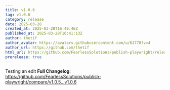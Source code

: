 ```yaml
---
title: v1.0.6
tag: v1.0.6
category: release
date: 2025-03-28
created_at: 2025-03-28T16:40:46Z
published_at: 2025-03-28T16:41:13Z
author: thetif
author_avatar: https://avatars.githubusercontent.com/u/62778?v=4
author_url: https://github.com/thetif
html_url: https://github.com/FearlessSolutions/publish-playwright/releases/tag/v1.0.6
prerelease: true
---
```


Testing an edit
**Full Changelog**: https://github.com/FearlessSolutions/publish-playwright/compare/v1.0.5...v1.0.6
